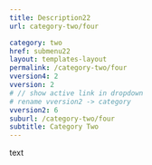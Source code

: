 ```yaml
---
title: Description22
url: category-two/four

category: two
href: submenu22
layout: templates-layout
permalink: /category-two/four
vversion4: 2
vversion: 2
# // show active link in dropdown
# rename vversion2 -> category
vversion2: 6
suburl: /category-two/four
subtitle: Category Two
---
```


text